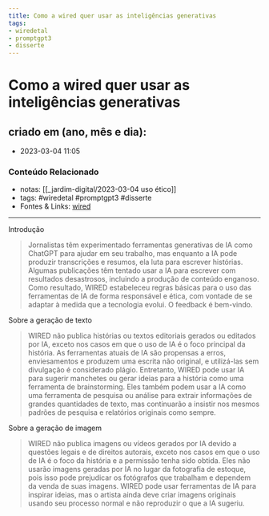 ```yaml
---
title: Como a wired quer usar as inteligências generativas
tags:
- wiredetal
- promptgpt3
- disserte
---
```

# Como a wired quer usar as inteligências generativas

## criado em (ano, mês e dia): 
- 2023-03-04  11:05

### Conteúdo Relacionado
- notas:  [[_jardim-digital/2023-03-04 uso ético]]
- tags: #wiredetal #promptgpt3 #disserte 
- Fontes & Links: [wired](https://www.wired.com/story/how-wired-will-use-generative-ai-tools/)
---

Introdução
>Jornalistas têm experimentado ferramentas generativas de IA como ChatGPT para ajudar em seu trabalho, mas enquanto a IA pode produzir transcrições e resumos, ela luta para escrever histórias. Algumas publicações têm tentado usar a IA para escrever com resultados desastrosos, incluindo a produção de conteúdo enganoso. Como resultado, WIRED estabeleceu regras básicas para o uso das ferramentas de IA de forma responsável e ética, com vontade de se adaptar à medida que a tecnologia evolui. O feedback é bem-vindo.

Sobre a geração de texto
>WIRED não publica histórias ou textos editoriais gerados ou editados por IA, exceto nos casos em que o uso de IA é o foco principal da história. As ferramentas atuais de IA são propensas a erros, enviesamentos e produzem uma escrita não original, e utilizá-las sem divulgação é considerado plágio. Entretanto, WIRED pode usar IA para sugerir manchetes ou gerar ideias para a história como uma ferramenta de brainstorming. Eles também podem usar a IA como uma ferramenta de pesquisa ou análise para extrair informações de grandes quantidades de texto, mas continuarão a insistir nos mesmos padrões de pesquisa e relatórios originais como sempre.

Sobre a geração de imagem
>WIRED não publica imagens ou vídeos gerados por IA devido a questões legais e de direitos autorais, exceto nos casos em que o uso de IA é o foco da história e a permissão tenha sido obtida. Eles não usarão imagens geradas por IA no lugar da fotografia de estoque, pois isso pode prejudicar os fotógrafos que trabalham e dependem da venda de suas imagens. WIRED pode usar ferramentas de IA para inspirar ideias, mas o artista ainda deve criar imagens originais usando seu processo normal e não reproduzir o que a IA sugeriu.

